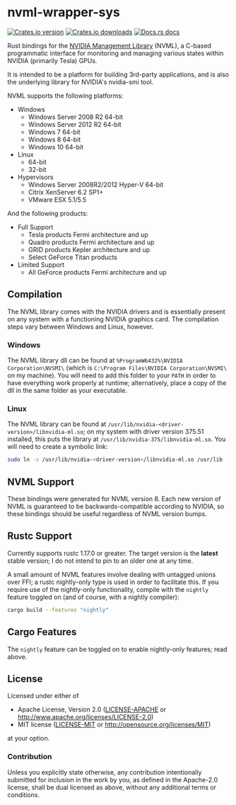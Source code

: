 # nvml-wrapper-sys

[![Crates.io version](https://img.shields.io/crates/v/nvml-wrapper-sys.svg?style=flat-square)](https://crates.io/crates/nvml-wrapper-sys)
[![Crates.io downloads](https://img.shields.io/crates/d/nvml-wrapper-sys.svg?style=flat-square)](https://crates.io/crates/nvml-wrapper-sys)
[![Docs.rs docs](https://docs.rs/nvml-wrapper-sys/badge.svg)](https://docs.rs/nvml-wrapper-sys)

Rust bindings for the
[NVIDIA Management Library](https://developer.nvidia.com/nvidia-management-library-nvml)
(NVML), a C-based programmatic interface for monitoring and managing various states within
NVIDIA (primarily Tesla) GPUs.

It is intended to be a platform for building 3rd-party applications, and is also the
underlying library for NVIDIA's nvidia-smi tool.

NVML supports the following platforms:

* Windows
  * Windows Server 2008 R2 64-bit
  * Windows Server 2012 R2 64-bit
  * Windows 7 64-bit
  * Windows 8 64-bit
  * Windows 10 64-bit
* Linux
  * 64-bit
  * 32-bit
* Hypervisors
  * Windows Server 2008R2/2012 Hyper-V 64-bit
  * Citrix XenServer 6.2 SP1+
  * VMware ESX 5.1/5.5

And the following products:

* Full Support
  * Tesla products Fermi architecture and up
  * Quadro products Fermi architecture and up
  * GRID products Kepler architecture and up
  * Select GeForce Titan products
* Limited Support
  * All GeForce products Fermi architecture and up

## Compilation

The NVML library comes with the NVIDIA drivers and is essentially present on any
system with a functioning NVIDIA graphics card. The compilation steps vary
between Windows and Linux, however.

### Windows

The NVML library dll can be found at `%ProgramW6432%\NVIDIA Corporation\NVSMI\`
(which is `C:\Program Files\NVIDIA Corporation\NVSMI\` on my machine). You will need
to add this folder to your `PATH` in order to have everything work properly at
runtime; alternatively, place a copy of the dll in the same folder as your executable.

### Linux

The NVML library can be found at `/usr/lib/nvidia-<driver-version>/libnvidia-ml.so`; on my system with driver version 375.51 installed, this puts the library at
`/usr/lib/nvidia-375/libnvidia-ml.so`. You will need to create a symbolic link:

```bash
sudo ln -s /usr/lib/nvidia-<driver-version>/libnvidia-ml.so /usr/lib
```

## NVML Support

These bindings were generated for NVML version 8. Each new version of NVML is
guaranteed to be backwards-compatible according to NVIDIA, so these bindings
should be useful regardless of NVML version bumps.

## Rustc Support

Currently supports rustc 1.17.0 or greater. The target version is the **latest**
stable version; I do not intend to pin to an older one at any time.

A small amount of NVML features involve dealing with untagged unions over FFI; a
rustc nightly-only type is used in order to facilitate this. If you require use
of the nightly-only functionality, compile with the `nightly` feature toggled on
(and of course, with a nightly compiler):

```bash
cargo build --features "nightly"
```

## Cargo Features

The `nightly` feature can be toggled on to enable nightly-only features; read above.

## License

Licensed under either of

* Apache License, Version 2.0
   ([LICENSE-APACHE](LICENSE-APACHE) or http://www.apache.org/licenses/LICENSE-2.0)
* MIT license
   ([LICENSE-MIT](LICENSE-MIT) or http://opensource.org/licenses/MIT)

at your option.

### Contribution

Unless you explicitly state otherwise, any contribution intentionally submitted
for inclusion in the work by you, as defined in the Apache-2.0 license, shall be
dual licensed as above, without any additional terms or conditions.

